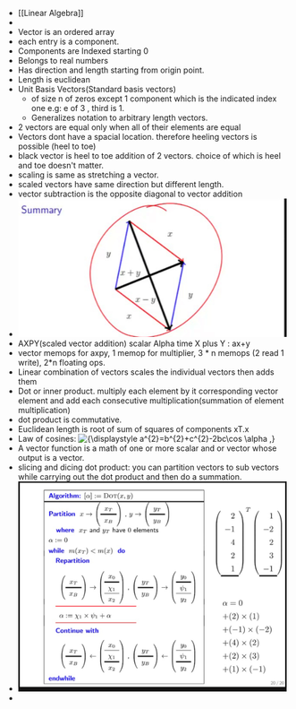 - [[Linear Algebra]]
-
- Vector is an ordered array
- each entry is a component.
- Components  are Indexed starting 0
- Belongs to real numbers
- Has direction and length starting from origin point.
- Length is euclidean
- Unit Basis Vectors(Standard basis vectors)
	- of size n of zeros except 1 component which is the indicated index one e.g: e of 3 , third is 1.
	- Generalizes notation to arbitrary length vectors.
- 2 vectors are equal only when all of their elements are equal
- Vectors dont have a spacial location. therefore heeling vectors is possible (heel to toe)
- black vector is heel to toe addition of 2 vectors. choice of which is heel and toe doesn't matter.
- scaling is same as stretching a vector.
- scaled vectors have same direction but different length.
- vector subtraction is the opposite diagonal to vector addition
- ![image.png](../assets/image_1669070858511_0.png)
- AXPY(scaled vector addition) scalar Alpha time X plus Y  : ax+y
- vector memops for axpy, 1 memop for multiplier, 3 * n memops (2 read 1 write), 2*n floating ops.
- Linear combination of vectors scales the individual vectors then adds them
- Dot or inner product.
  multiply each element by it corresponding vector element and add each consecutive multiplication(summation of element multiplication)
- dot product is commutative.
- Euclidean length is root of sum of squares of components
  xT.x
- Law of cosines: 
  ![{\displaystyle a^{2}=b^{2}+c^{2}-2bc\cos \alpha ,}](https://wikimedia.org/api/rest_v1/media/math/render/svg/97e113fcfdbace3e4f6e1204ead3db64ebadd74f)
- A vector function is  a math of one or more scalar and or vector whose output is a vector.
- slicing and dicing dot product: you can partition vectors to sub vectors while carrying out the dot product and then do a summation.
- ![image.png](../assets/image_1671404156362_0.png)
-